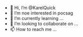 - 👋 Hi, I’m @KarelQuick
- 👀 I’m noe interested in pocsag
- 🌱 I’m currently learning ...
- 💞️ I’m looking to collaborate on ...
- 📫 How to reach me ...

<!---
KarelQuick/KarelQuick is a ✨ special ✨ repository because its `README.md` (this file) appears on your GitHub profile.
You can click the Preview link to take a look at your changes.
--->
